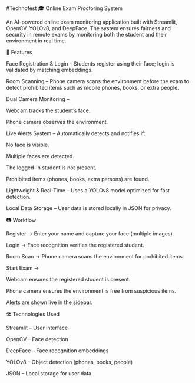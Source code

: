 #Technofest
🎓 Online Exam Proctoring System

An AI-powered online exam monitoring application built with Streamlit, OpenCV, YOLOv8, and DeepFace.
The system ensures fairness and security in remote exams by monitoring both the student and their environment in real time.

🚀 Features

Face Registration & Login – Students register using their face; login is validated by matching embeddings.

Room Scanning – Phone camera scans the environment before the exam to detect prohibited items such as mobile phones, books, or extra people.

Dual Camera Monitoring –

Webcam tracks the student’s face.

Phone camera observes the environment.

Live Alerts System – Automatically detects and notifies if:

No face is visible.

Multiple faces are detected.

The logged-in student is not present.

Prohibited items (phones, books, extra persons) are found.

Lightweight & Real-Time – Uses a YOLOv8 model optimized for fast detection.

Local Data Storage – User data is stored locally in JSON for privacy.

📷 Workflow

Register → Enter your name and capture your face (multiple images).

Login → Face recognition verifies the registered student.

Room Scan → Phone camera scans the environment for prohibited items.

Start Exam →

Webcam ensures the registered student is present.

Phone camera ensures the environment is free from suspicious items.

Alerts are shown live in the sidebar.

🛠️ Technologies Used

Streamlit – User interface

OpenCV – Face detection

DeepFace – Face recognition embeddings

YOLOv8 – Object detection (phones, books, people)

JSON – Local storage for user data
